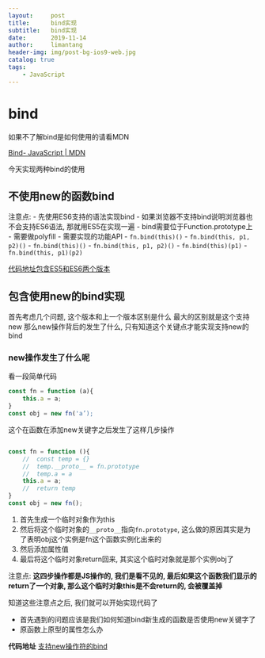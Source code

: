 ```yaml
---
layout:     post
title:      bind实现
subtitle:   bind实现
date:       2019-11-14
author:     limantang
header-img: img/post-bg-ios9-web.jpg
catalog: true
tags:
    - JavaScript
---
```



# bind

如果不了解bind是如何使用的请看MDN

[Bind- JavaScript | MDN](https://developer.mozilla.org/en-US/docs/Web/JavaScript/Reference/Global_objects/Function/bind)

今天实现两种bind的使用

## 不使用new的函数bind

注意点:
	- 先使用ES6支持的语法实现bind
	- 如果浏览器不支持bind说明浏览器也不会支持ES6语法, 那就用ES5在实现一遍
	- bind需要位于Function.prototype上
	- 需要做polyfill
	- 需要实现的功能API
		- `fn.bind(this)()`
		- `fn.bind(this, p1, p2)()`
		- `fn.bind(this)()`
		- `fn.bind(this, p1, p2)()`
		- `fn.bind(this)(p1)`
		- `fn.bind(this, p1)(p2)`
		
[代码地址包含ES5和ES6两个版本](https://github.com/echoheart/blog-source-code/blob/master/src/bind/index.js)

## 包含使用new的bind实现

首先考虑几个问题, 这个版本和上一个版本区别是什么
最大的区别就是这个支持new
那么new操作背后的发生了什么, 只有知道这个关键点才能实现支持new的bind

### new操作发生了什么呢

看一段简单代码
```js
const fn = function (a){
	this.a = a;
}
const obj = new fn('a’);
```

这个在函数在添加new关键字之后发生了这样几步操作

```js

const fn = function (){
	//	const temp = {}
	//	temp.__proto__ = fn.prototype
	//	temp.a = a
	this.a = a;
	//	return temp
}
const obj = new fn();
```

1. 首先生成一个临时对象作为this
2. 然后将这个临时对象的`__proto__`指向`fn.prototype`, 这么做的原因其实是为了表明obj这个实例是fn这个函数实例化出来的
3. 然后添加属性值
4. 最后将这个临时对象return回来, 其实这个临时对象就是那个实例obj了

注意点:
**这四步操作都是JS操作的, 我们是看不见的, 最后如果这个函数我们显示的return了一个对象, 那么这个临时对象this是不会return的, 会被覆盖掉**

知道这些注意点之后, 我们就可以开始实现代码了

- 首先遇到的问题应该是我们如何知道bind新生成的函数是否使用new关键字了
- 原函数上原型的属性怎么办

**代码地址**
[支持new操作符的bind](https://github.com/echoheart/blog-source-code/blob/master/src/bind/index.js)
